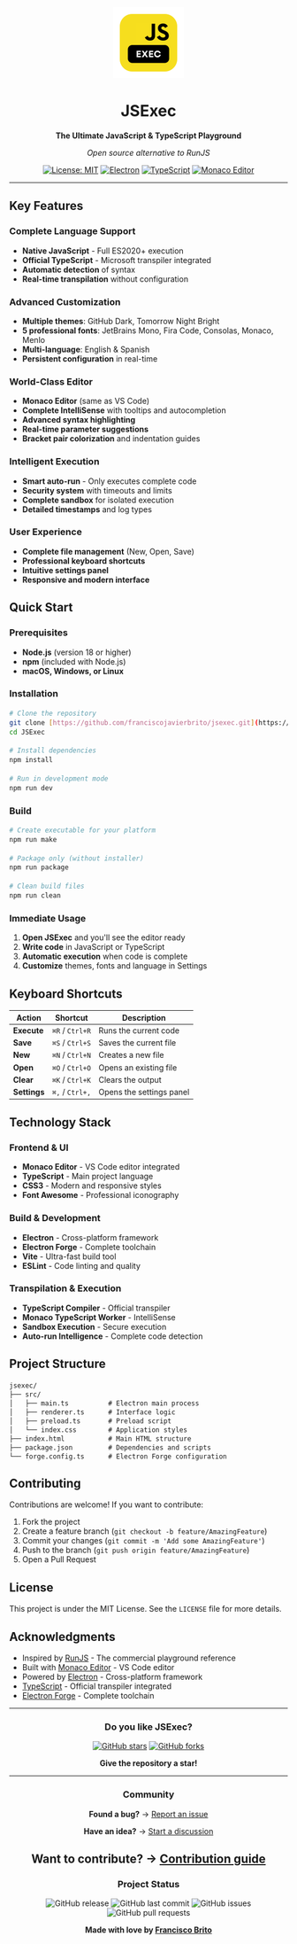 <div align="center">
  <img src="build-asset/icon.png" alt="JSExec Logo" width="128" height="128">
  
  # JSExec
  
  **The Ultimate JavaScript & TypeScript Playground**
  
  *Open source alternative to RunJS*
  
  [![License: MIT](https://img.shields.io/badge/License-MIT-yellow.svg)](https://opensource.org/licenses/MIT)
  [![Electron](https://img.shields.io/badge/Electron-Latest-blue.svg)](https://electronjs.org/)
  [![TypeScript](https://img.shields.io/badge/TypeScript-5.0-blue.svg)](https://www.typescriptlang.org/)
  [![Monaco Editor](https://img.shields.io/badge/Monaco-VS%20Code%20Editor-blue.svg)](https://microsoft.github.io/monaco-editor/)
  
</div>

---

## Key Features

### Complete Language Support
- **Native JavaScript** - Full ES2020+ execution
- **Official TypeScript** - Microsoft transpiler integrated
- **Automatic detection** of syntax
- **Real-time transpilation** without configuration

### Advanced Customization
- **Multiple themes**: GitHub Dark, Tomorrow Night Bright
- **5 professional fonts**: JetBrains Mono, Fira Code, Consolas, Monaco, Menlo
- **Multi-language**: English & Spanish
- **Persistent configuration** in real-time

### World-Class Editor
- **Monaco Editor** (same as VS Code)
- **Complete IntelliSense** with tooltips and autocompletion
- **Advanced syntax highlighting**
- **Real-time parameter suggestions**
- **Bracket pair colorization** and indentation guides

### Intelligent Execution
- **Smart auto-run** - Only executes complete code
- **Security system** with timeouts and limits
- **Complete sandbox** for isolated execution
- **Detailed timestamps** and log types

### User Experience
- **Complete file management** (New, Open, Save)
- **Professional keyboard shortcuts**
- **Intuitive settings panel**
- **Responsive and modern interface**

## Quick Start

### Prerequisites
- **Node.js** (version 18 or higher)
- **npm** (included with Node.js)
- **macOS, Windows, or Linux**

### Installation

```bash
# Clone the repository
git clone [https://github.com/franciscojavierbrito/jsexec.git](https://github.com/FranciscoJBrito/JSExec.git)
cd JSExec

# Install dependencies
npm install

# Run in development mode
npm run dev
```

### Build

```bash
# Create executable for your platform
npm run make

# Package only (without installer)
npm run package

# Clean build files
npm run clean
```

### Immediate Usage

1. **Open JSExec** and you'll see the editor ready
2. **Write code** in JavaScript or TypeScript
3. **Automatic execution** when code is complete
4. **Customize** themes, fonts and language in Settings

## Keyboard Shortcuts

| Action | Shortcut | Description |
|--------|----------|-------------|
| **Execute** | `⌘R` / `Ctrl+R` | Runs the current code |
| **Save** | `⌘S` / `Ctrl+S` | Saves the current file |
| **New** | `⌘N` / `Ctrl+N` | Creates a new file |
| **Open** | `⌘O` / `Ctrl+O` | Opens an existing file |
| **Clear** | `⌘K` / `Ctrl+K` | Clears the output |
| **Settings** | `⌘,` / `Ctrl+,` | Opens the settings panel |

## Technology Stack

### Frontend & UI
- **Monaco Editor** - VS Code editor integrated
- **TypeScript** - Main project language
- **CSS3** - Modern and responsive styles
- **Font Awesome** - Professional iconography

### Build & Development
- **Electron** - Cross-platform framework
- **Electron Forge** - Complete toolchain
- **Vite** - Ultra-fast build tool
- **ESLint** - Code linting and quality

### Transpilation & Execution
- **TypeScript Compiler** - Official transpiler
- **Monaco TypeScript Worker** - IntelliSense
- **Sandbox Execution** - Secure execution
- **Auto-run Intelligence** - Complete code detection

## Project Structure

```
jsexec/
├── src/
│   ├── main.ts          # Electron main process
│   ├── renderer.ts      # Interface logic
│   ├── preload.ts       # Preload script
│   └── index.css        # Application styles
├── index.html           # Main HTML structure
├── package.json         # Dependencies and scripts
└── forge.config.ts      # Electron Forge configuration
```

## Contributing

Contributions are welcome! If you want to contribute:

1. Fork the project
2. Create a feature branch (`git checkout -b feature/AmazingFeature`)
3. Commit your changes (`git commit -m 'Add some AmazingFeature'`)
4. Push to the branch (`git push origin feature/AmazingFeature`)
5. Open a Pull Request

## License

This project is under the MIT License. See the `LICENSE` file for more details.

## Acknowledgments

- Inspired by [RunJS](https://runjs.app/) - The commercial playground reference
- Built with [Monaco Editor](https://microsoft.github.io/monaco-editor/) - VS Code editor
- Powered by [Electron](https://www.electronjs.org/) - Cross-platform framework
- [TypeScript](https://www.typescriptlang.org/) - Official transpiler integrated
- [Electron Forge](https://www.electronforge.io/) - Complete toolchain

---

<div align="center">
  
  ### Do you like JSExec?
  
  [![GitHub stars](https://img.shields.io/github/stars/FranciscoJBrito/JSExec?style=social)](https://github.com/FranciscoJBrito/JSExec/stargazers)
  [![GitHub forks](https://img.shields.io/github/forks/FranciscoJBrito/JSExec?style=social)](https://github.com/FranciscoJBrito/JSExec/network/members)
  
  **Give the repository a star!**
  
  ---
  
  ### Community
  
  **Found a bug?** → [Report an issue](https://github.com/FranciscoJBrito/JSExec/issues)
  
  **Have an idea?** → [Start a discussion](https://github.com/FranciscoJBrito/JSExec/discussions)
  
  **Want to contribute?** → [Contribution guide](https://github.com/FranciscoJBrito/JSExec/blob/main/CONTRIBUTING.md)
  ---
  
  ### Project Status
  
  ![GitHub release](https://img.shields.io/github/v/release/FranciscoJBrito/JSExec)
  ![GitHub last commit](https://img.shields.io/github/last-commit/FranciscoJBrito/JSExec)
  ![GitHub issues](https://img.shields.io/github/issues/FranciscoJBrito/JSExec)
  ![GitHub pull requests](https://img.shields.io/github/issues-pr/FranciscoJBrito/JSExec)
  
  **Made with love by [Francisco Brito](https://github.com/FranciscoJBrito)**
  
</div>
